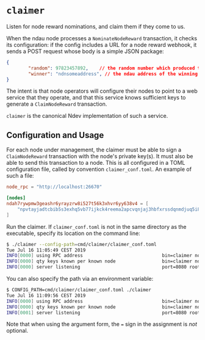# `claimer`

Listen for node reward nominations, and claim them if they come to us.

When the ndau node processes a `NominateNodeReward` transaction, it checks
its configuration: if the config includes a URL for a node reward webhook,
it sends a POST request whose body is a simple JSON package:

```json
{
		"random": 97823457892,    // the random number which produced this result
		"winner": "ndnsomeaddress", // the ndau address of the winning node
}
```

The intent is that node operators will configure their nodes to point to a
web service that they operate, and that this service knows sufficient keys to
generate a `ClaimNodeReward` transaction.

`claimer` is the canonical Ndev implementation of such a service.

## Configuration and Usage

For each node under management, the claimer must be able to sign a `ClaimNodeReward` transaction with the node's private key(s). It must also be able to send this transaction to a node. This is all configured in a TOML configuration file, called by convention `claimer_conf.toml`. An example of such a file:

```toml
node_rpc = "http://localhost:26670"

[nodes]
ndah7rywpmw3geashr6yrayzrw8i527t56k3xhvr6yy638v4 = [
    "npvtayjadtcbib5s3exhq5vb77ijkck4reema2apcvqnjaj3hbfxrssdqnmdjuq5i8z3sij64qby9843piarmef768tbb5uewdqw9k447gaqrr8vwtqke33prc62",
]
```

Run the claimer. If `claimer_conf.toml` is not in the same directory as the executable, specify its location on the command line:

```sh
$ ./claimer --config-path=cmd/claimer/claimer_conf.toml
Tue Jul 16 11:05:49 CEST 2019
INFO[0000] using RPC address                             bin=claimer node address="http://localhost:26670"
INFO[0000] qty keys known per known node                 bin=claimer ndah7rywpmw3geashr6yrayzrw8i527t56k3xhvr6yy638v4=1
INFO[0000] server listening                              port=8080 rootpath=/
```

You can also specify the path via an environment variable:

```sh
$ CONFIG_PATH=cmd/claimer/claimer_conf.toml ./claimer
Tue Jul 16 11:09:56 CEST 2019
INFO[0000] using RPC address                             bin=claimer node address="http://localhost:26670"
INFO[0000] qty keys known per known node                 bin=claimer ndah7rywpmw3geashr6yrayzrw8i527t56k3xhvr6yy638v4=1
INFO[0001] server listening                              port=8080 rootpath=/
```

Note that when using the argument form, the `=` sign in the assignment is _not_ optional.
